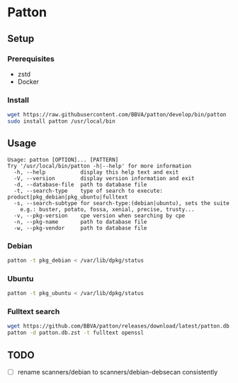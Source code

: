 # Patton

## Setup

### Prerequisites

- zstd
- Docker

### Install

```sh
wget https://raw.githubusercontent.com/BBVA/patton/develop/bin/patton
sudo install patton /usr/local/bin
```

## Usage

```console
Usage: patton [OPTION]... [PATTERN]
Try '/usr/local/bin/patton -h|--help' for more information
  -h, --help           display this help text and exit
  -V, --version        display version information and exit
  -d, --database-file  path to database file
  -t, --search-type    type of search to execute: product|pkg_debian|pkg_ubuntu|fulltext
  -s, --search-subtype for search-type:(debian|ubuntu), sets the suite
    e.g.: buster, potato, fossa, xenial, precise, trusty...
  -v, --pkg-version    cpe version when searching by cpe
  -n, --pkg-name       path to database file
  -w, --pkg-vendor     path to database file

```

### Debian

```sh
patton -t pkg_debian < /var/lib/dpkg/status
```

### Ubuntu

```sh
patton -t pkg_ubuntu < /var/lib/dpkg/status
```

### Fulltext search

```sh
wget https://github.com/BBVA/patton/releases/download/latest/patton.db.zst
patton -d patton.db.zst -t fulltext openssl
```

## TODO

- [ ] rename scanners/debian to scanners/debian-debsecan consistently
